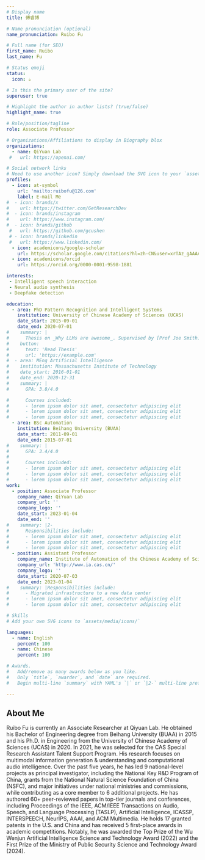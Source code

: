 ```yaml
---
# Display name
title: 傅睿博

# Name pronunciation (optional)
name_pronunciation: Ruibo Fu

# Full name (for SEO)
first_name: Ruibo
last_name: Fu

# Status emoji
status:
  icon: ☕️

# Is this the primary user of the site?
superuser: true

# Highlight the author in author lists? (true/false)
highlight_name: true

# Role/position/tagline
role: Associate Professor

# Organizations/Affiliations to display in Biography blox
organizations:
  - name: QiYuan Lab
 #   url: https://openai.com/

# Social network links
# Need to use another icon? Simply download the SVG icon to your `assets/media/icons/` folder.
profiles:
  - icon: at-symbol
    url: 'mailto:ruibofu@126.com'
    label: E-mail Me
#  - icon: brands/x
#    url: https://twitter.com/GetResearchDev
#  - icon: brands/instagram
#    url: https://www.instagram.com/
#  - icon: brands/github
 #   url: https://github.com/gcushen
 # - icon: brands/linkedin
 #   url: https://www.linkedin.com/
  - icon: academicons/google-scholar
    url: https://scholar.google.com/citations?hl=zh-CN&user=xrTAz_gAAAAJ
  - icon: academicons/orcid
    url: https://orcid.org/0000-0001-9598-1881

interests:
 - Intelligent speech interaction
 - Neural audio synthesis
 - Deepfake detection

education:
  - area: PhD Pattern Recognition and Intelligent Systems
    institution: University of Chinese Academy of Sciences (UCAS)
    date_start: 2015-09-01
    date_end: 2020-07-01
#    summary: |
#      Thesis on _Why LLMs are awesome_. Supervised by [Prof Joe Smith](https://example.com). Presented papers at 5 IEEE conferences with the contributions being published in 2 Springer journals.
#    button:
#      text: 'Read Thesis'
#      url: 'https://example.com'
#  - area: MEng Artificial Intelligence
#    institution: Massachusetts Institute of Technology
#    date_start: 2016-01-01
#    date_end: 2020-12-31
#    summary: |
#      GPA: 3.8/4.0

#      Courses included:
#      - lorem ipsum dolor sit amet, consectetur adipiscing elit
#      - lorem ipsum dolor sit amet, consectetur adipiscing elit
#      - lorem ipsum dolor sit amet, consectetur adipiscing elit
  - area: BSc Automation
    institution: Beihang University (BUAA)
    date_start: 2011-09-01
    date_end: 2015-07-01
#    summary: |
#      GPA: 3.4/4.0
#      
#      Courses included:
#      - lorem ipsum dolor sit amet, consectetur adipiscing elit
#      - lorem ipsum dolor sit amet, consectetur adipiscing elit
#      - lorem ipsum dolor sit amet, consectetur adipiscing elit
work:
  - position: Associate Professor
    company_name: QiYuan Lab
    company_url: ''
    company_logo: ''
    date_start: 2023-01-04
    date_end: ''
#    summary: |2-
#      Responsibilities include:
#      - lorem ipsum dolor sit amet, consectetur adipiscing elit
#      - lorem ipsum dolor sit amet, consectetur adipiscing elit
#      - lorem ipsum dolor sit amet, consectetur adipiscing elit
  - position: Assistant Professor
    company_name: Institute of Automation of the Chinese Academy of Sciences (CASIA)
    company_url: 'http://www.ia.cas.cn/'
    company_logo: ''
    date_start: 2020-07-03
    date_end: 2023-01-04
#    summary: |Responsibilities include:
#      - Migrated infrastructure to a new data center
#      - lorem ipsum dolor sit amet, consectetur adipiscing elit
#      - lorem ipsum dolor sit amet, consectetur adipiscing elit

# Skills
# Add your own SVG icons to `assets/media/icons/`

languages:
  - name: English
    percent: 100
  - name: Chinese
    percent: 100

# Awards.
#   Add/remove as many awards below as you like.
#   Only `title`, `awarder`, and `date` are required.
#   Begin multi-line `summary` with YAML's `|` or `|2-` multi-line prefix and indent 2 spaces below.

---
```


## About Me

Ruibo Fu is currently an Associate Researcher at Qiyuan Lab. He obtained his Bachelor of Engineering degree from Beihang University (BUAA) in 2015 and his Ph.D. in Engineering from the University of Chinese Academy of Sciences (UCAS) in 2020. In 2021, he was selected for the CAS Special Research Assistant Talent Support Program. His research focuses on multimodal information generation & understanding and computational audio intelligence. Over the past five years, he has led 9 national-level projects as principal investigator, including the National Key R&D Program of China, grants from the National Natural Science Foundation of China (NSFC), and major initiatives under national ministries and commissions, while contributing as a core member to 6 additional projects. He has authored 60+ peer-reviewed papers in top-tier journals and conferences, including Proceedings of the IEEE, ACM/IEEE Transactions on Audio, Speech, and Language Processing (TASLP), Artificial Intelligence, ICASSP, INTERSPEECH, NeurIPS, AAAI, and ACM Multimedia. He holds 17 granted patents in the U.S. and China and has received 5 first-place awards in academic competitions. Notably, he was awarded the Top Prize of the Wu Wenjun Artificial Intelligence Science and Technology Award (2022) and the First Prize of the Ministry of Public Security Science and Technology Award (2024).
